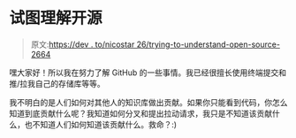 # 试图理解开源

> 原文:[https://dev . to/nicostar 26/trying-to-understand-open-source-2664](https://dev.to/nicostar26/trying-to-understand-open-source-2664)

嘿大家好！所以我在努力了解 GitHub 的一些事情。我已经很擅长使用终端提交和推/拉我自己的存储库等等。

我不明白的是人们如何对其他人的知识库做出贡献。如果你只能看到代码，你怎么知道到底贡献什么呢？我知道如何分叉和提出拉动请求，我只是不知道该贡献什么，也不知道人们如何知道该贡献什么。救命？:)